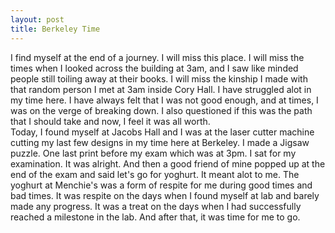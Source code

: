 ```yaml
---
layout: post
title: Berkeley Time 
---
```


I find myself at the end of a journey. I will miss this place. I will miss the times when I looked across the building at 3am, and I saw like minded people still toiling away at their books. I will miss the kinship I made with that random person I met at 3am inside Cory Hall. I have struggled alot in my time here. I have always felt that I was not good enough, and at times, I was on the verge of breaking down. I also questioned if this was the path that I should take and now, I feel it was all worth.<br> Today, I found myself at Jacobs Hall and I was at the laser cutter machine cutting my last few designs in my time here at Berkeley. I made a Jigsaw puzzle. One last print before my exam which was at 3pm. I sat for my examination. It was alright. And then a good friend of mine popped up at the end of the exam and said let's go for yoghurt. It meant alot to me. The yoghurt at Menchie's was a form of respite for me during good times and bad times. It was respite on the days when I found myself at lab and barely made any progress. It was a treat on the days when I had successfully reached a milestone in the lab. And after that, it was time for me to go. 
